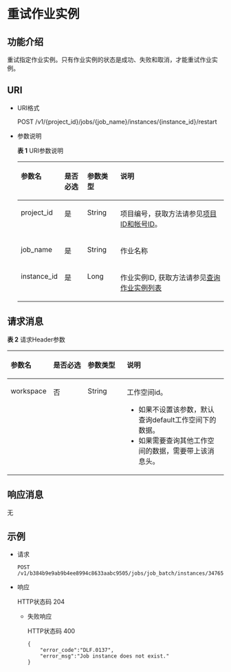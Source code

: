 # 重试作业实例<a name="dgc_02_0067"></a>

## 功能介绍<a name="zh-cn_topic_0181281303_section1738101810182"></a>

重试指定作业实例。只有作业实例的状态是成功、失败和取消，才能重试作业实例。

## URI<a name="zh-cn_topic_0181281303_section102234449285"></a>

-   URI格式

    POST /v1/\{project\_id\}/jobs/\{job\_name\}/instances/\{instance\_id\}/restart


-   参数说明

    **表 1**  URI参数说明

    <a name="zh-cn_topic_0181281303_zh-cn_topic_0093082049_table46023801181358"></a>
    <table><thead align="left"><tr id="zh-cn_topic_0181281303_zh-cn_topic_0093082049_row26974916181358"><th class="cellrowborder" valign="top" width="19.8%" id="mcps1.2.5.1.1"><p id="zh-cn_topic_0181281303_zh-cn_topic_0093082049_p37484572181358"><a name="zh-cn_topic_0181281303_zh-cn_topic_0093082049_p37484572181358"></a><a name="zh-cn_topic_0181281303_zh-cn_topic_0093082049_p37484572181358"></a>参数名</p>
    </th>
    <th class="cellrowborder" valign="top" width="11.17%" id="mcps1.2.5.1.2"><p id="zh-cn_topic_0181281303_zh-cn_topic_0093082049_p16351468181358"><a name="zh-cn_topic_0181281303_zh-cn_topic_0093082049_p16351468181358"></a><a name="zh-cn_topic_0181281303_zh-cn_topic_0093082049_p16351468181358"></a>是否必选</p>
    </th>
    <th class="cellrowborder" valign="top" width="16.12%" id="mcps1.2.5.1.3"><p id="zh-cn_topic_0181281303_zh-cn_topic_0093082049_p49400541181358"><a name="zh-cn_topic_0181281303_zh-cn_topic_0093082049_p49400541181358"></a><a name="zh-cn_topic_0181281303_zh-cn_topic_0093082049_p49400541181358"></a>参数类型</p>
    </th>
    <th class="cellrowborder" valign="top" width="52.910000000000004%" id="mcps1.2.5.1.4"><p id="zh-cn_topic_0181281303_zh-cn_topic_0093082049_p42020886181358"><a name="zh-cn_topic_0181281303_zh-cn_topic_0093082049_p42020886181358"></a><a name="zh-cn_topic_0181281303_zh-cn_topic_0093082049_p42020886181358"></a>说明</p>
    </th>
    </tr>
    </thead>
    <tbody><tr id="zh-cn_topic_0181281303_zh-cn_topic_0093082049_row48248640181358"><td class="cellrowborder" valign="top" width="19.8%" headers="mcps1.2.5.1.1 "><p id="zh-cn_topic_0181281303_zh-cn_topic_0093082049_p15825795181358"><a name="zh-cn_topic_0181281303_zh-cn_topic_0093082049_p15825795181358"></a><a name="zh-cn_topic_0181281303_zh-cn_topic_0093082049_p15825795181358"></a>project_id</p>
    </td>
    <td class="cellrowborder" valign="top" width="11.17%" headers="mcps1.2.5.1.2 "><p id="zh-cn_topic_0181281303_zh-cn_topic_0093082049_p6820998181358"><a name="zh-cn_topic_0181281303_zh-cn_topic_0093082049_p6820998181358"></a><a name="zh-cn_topic_0181281303_zh-cn_topic_0093082049_p6820998181358"></a>是</p>
    </td>
    <td class="cellrowborder" valign="top" width="16.12%" headers="mcps1.2.5.1.3 "><p id="zh-cn_topic_0181281303_zh-cn_topic_0093082049_p15629937181358"><a name="zh-cn_topic_0181281303_zh-cn_topic_0093082049_p15629937181358"></a><a name="zh-cn_topic_0181281303_zh-cn_topic_0093082049_p15629937181358"></a>String</p>
    </td>
    <td class="cellrowborder" valign="top" width="52.910000000000004%" headers="mcps1.2.5.1.4 "><p id="zh-cn_topic_0181281303_p8672138175612"><a name="zh-cn_topic_0181281303_p8672138175612"></a><a name="zh-cn_topic_0181281303_p8672138175612"></a>项目编号，获取方法请参见<a href="项目ID和帐号ID.md">项目ID和帐号ID</a>。</p>
    </td>
    </tr>
    <tr id="zh-cn_topic_0181281303_row1571719661414"><td class="cellrowborder" valign="top" width="19.8%" headers="mcps1.2.5.1.1 "><p id="zh-cn_topic_0181281303_p9596152417514"><a name="zh-cn_topic_0181281303_p9596152417514"></a><a name="zh-cn_topic_0181281303_p9596152417514"></a>job_name</p>
    </td>
    <td class="cellrowborder" valign="top" width="11.17%" headers="mcps1.2.5.1.2 "><p id="zh-cn_topic_0181281303_p19718146161420"><a name="zh-cn_topic_0181281303_p19718146161420"></a><a name="zh-cn_topic_0181281303_p19718146161420"></a>是</p>
    </td>
    <td class="cellrowborder" valign="top" width="16.12%" headers="mcps1.2.5.1.3 "><p id="zh-cn_topic_0181281303_p9718196161417"><a name="zh-cn_topic_0181281303_p9718196161417"></a><a name="zh-cn_topic_0181281303_p9718196161417"></a>String</p>
    </td>
    <td class="cellrowborder" valign="top" width="52.910000000000004%" headers="mcps1.2.5.1.4 "><p id="zh-cn_topic_0181281303_p2571117161416"><a name="zh-cn_topic_0181281303_p2571117161416"></a><a name="zh-cn_topic_0181281303_p2571117161416"></a>作业名称</p>
    </td>
    </tr>
    <tr id="zh-cn_topic_0181281303_row16215192917518"><td class="cellrowborder" valign="top" width="19.8%" headers="mcps1.2.5.1.1 "><p id="zh-cn_topic_0181281303_p2215162915510"><a name="zh-cn_topic_0181281303_p2215162915510"></a><a name="zh-cn_topic_0181281303_p2215162915510"></a>instance_id</p>
    </td>
    <td class="cellrowborder" valign="top" width="11.17%" headers="mcps1.2.5.1.2 "><p id="zh-cn_topic_0181281303_p1821510293519"><a name="zh-cn_topic_0181281303_p1821510293519"></a><a name="zh-cn_topic_0181281303_p1821510293519"></a>是</p>
    </td>
    <td class="cellrowborder" valign="top" width="16.12%" headers="mcps1.2.5.1.3 "><p id="zh-cn_topic_0181281303_p6215929056"><a name="zh-cn_topic_0181281303_p6215929056"></a><a name="zh-cn_topic_0181281303_p6215929056"></a>Long</p>
    </td>
    <td class="cellrowborder" valign="top" width="52.910000000000004%" headers="mcps1.2.5.1.4 "><p id="zh-cn_topic_0181281344_p1215729759"><a name="zh-cn_topic_0181281344_p1215729759"></a><a name="zh-cn_topic_0181281344_p1215729759"></a>作业实例ID, 获取方法请参见<a href="查询作业实例列表.md">查询作业实例列表</a></p>
    </td>
    </tr>
    </tbody>
    </table>


## 请求消息<a name="zh-cn_topic_0181281303_section10789431145710"></a>

**表 2**  请求Header参数

<a name="zh-cn_topic_0181281303_table25071810112414"></a>
<table><thead align="left"><tr id="zh-cn_topic_0181281303_zh-cn_topic_0181281363_row3746915131710"><th class="cellrowborder" valign="top" width="15.010000000000002%" id="mcps1.2.5.1.1"><p id="zh-cn_topic_0181281303_zh-cn_topic_0181281363_p131491731112013"><a name="zh-cn_topic_0181281303_zh-cn_topic_0181281363_p131491731112013"></a><a name="zh-cn_topic_0181281303_zh-cn_topic_0181281363_p131491731112013"></a>参数名</p>
</th>
<th class="cellrowborder" valign="top" width="16.93%" id="mcps1.2.5.1.2"><p id="zh-cn_topic_0181281303_zh-cn_topic_0181281363_p3149113112204"><a name="zh-cn_topic_0181281303_zh-cn_topic_0181281363_p3149113112204"></a><a name="zh-cn_topic_0181281303_zh-cn_topic_0181281363_p3149113112204"></a>是否必选</p>
</th>
<th class="cellrowborder" valign="top" width="18.73%" id="mcps1.2.5.1.3"><p id="zh-cn_topic_0181281303_zh-cn_topic_0181281363_p13149173119204"><a name="zh-cn_topic_0181281303_zh-cn_topic_0181281363_p13149173119204"></a><a name="zh-cn_topic_0181281303_zh-cn_topic_0181281363_p13149173119204"></a>参数类型</p>
</th>
<th class="cellrowborder" valign="top" width="49.33%" id="mcps1.2.5.1.4"><p id="zh-cn_topic_0181281303_zh-cn_topic_0181281363_p11149331122017"><a name="zh-cn_topic_0181281303_zh-cn_topic_0181281363_p11149331122017"></a><a name="zh-cn_topic_0181281303_zh-cn_topic_0181281363_p11149331122017"></a>说明</p>
</th>
</tr>
</thead>
<tbody><tr id="zh-cn_topic_0181281303_zh-cn_topic_0181281363_row174620159179"><td class="cellrowborder" valign="top" width="15.010000000000002%" headers="mcps1.2.5.1.1 "><p id="zh-cn_topic_0181281303_zh-cn_topic_0181281363_p1150183116205"><a name="zh-cn_topic_0181281303_zh-cn_topic_0181281363_p1150183116205"></a><a name="zh-cn_topic_0181281303_zh-cn_topic_0181281363_p1150183116205"></a>workspace</p>
</td>
<td class="cellrowborder" valign="top" width="16.93%" headers="mcps1.2.5.1.2 "><p id="zh-cn_topic_0181281303_zh-cn_topic_0181281363_p4150531152016"><a name="zh-cn_topic_0181281303_zh-cn_topic_0181281363_p4150531152016"></a><a name="zh-cn_topic_0181281303_zh-cn_topic_0181281363_p4150531152016"></a>否</p>
</td>
<td class="cellrowborder" valign="top" width="18.73%" headers="mcps1.2.5.1.3 "><p id="zh-cn_topic_0181281303_zh-cn_topic_0181281363_p181505317209"><a name="zh-cn_topic_0181281303_zh-cn_topic_0181281363_p181505317209"></a><a name="zh-cn_topic_0181281303_zh-cn_topic_0181281363_p181505317209"></a>String</p>
</td>
<td class="cellrowborder" valign="top" width="49.33%" headers="mcps1.2.5.1.4 "><p id="zh-cn_topic_0181281303_zh-cn_topic_0181281363_p169341251122511"><a name="zh-cn_topic_0181281303_zh-cn_topic_0181281363_p169341251122511"></a><a name="zh-cn_topic_0181281303_zh-cn_topic_0181281363_p169341251122511"></a>工作空间id。</p>
<a name="zh-cn_topic_0181281303_zh-cn_topic_0181281363_ul776685742514"></a><a name="zh-cn_topic_0181281303_zh-cn_topic_0181281363_ul776685742514"></a><ul id="zh-cn_topic_0181281303_zh-cn_topic_0181281363_ul776685742514"><li>如果不设置该参数，默认查询default工作空间下的数据。</li><li>如果需要查询其他工作空间的数据，需要带上该消息头。</li></ul>
</td>
</tr>
</tbody>
</table>

## 响应消息<a name="zh-cn_topic_0181281303_section17656611145018"></a>

无

## 示例<a name="zh-cn_topic_0181281303_section358155716277"></a>

-   请求

    ```
    POST /v1/b384b9e9ab9b4ee8994c8633aabc9505/jobs/job_batch/instances/34765/restart
    ```


-   响应

    HTTP状态码 204

    -   失败响应

        HTTP状态码 400

        ```
        {
            "error_code":"DLF.0137",
            "error_msg":"Job instance does not exist."
        }
        ```



